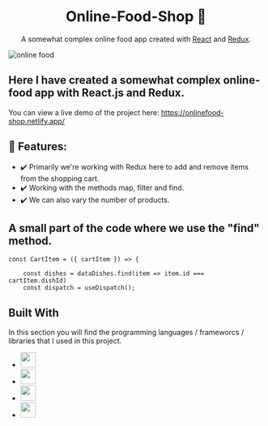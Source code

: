 <h1 align="center">Online-Food-Shop 🚚</h1>  
<p align="center">
    A somewhat complex online food app created with <a href="https://reactjs.org/">React</a> and <a href="https://redux.js.org/">Redux</a>.
</p>

![online food](https://github.com/VampireNoob/Online-Food/assets/128150500/6f4346ff-02eb-44f8-b9be-145cf7ede33c)


## Here I have created a somewhat complex online-food app with React.js and Redux.

You can view a live demo of the project here: https://onlinefood-shop.netlify.app/

## 🙂 Features:

- ✔️ Primarily we're working with Redux here to add and remove items from the shopping cart.
- ✔️ Working with the methods map, filter and find.
- ✔️ We can also vary the number of products.

## A small part of the code where we use the "find" method.
````
const CartItem = ({ cartItem }) => {

    const dishes = dataDishes.find(item => item.id === cartItem.dishId)
    const dispatch = useDispatch();
````

## Built With

In this section you will find the programming languages ​​/ frameworcs / libraries that I used in this project.

* <img src="https://github.com/VampireNoob/Wedding-Wish-List/assets/128150500/d1885e0d-bc56-480b-b104-b181b8c82cbf" width="30">
* <img src="https://github.com/VampireNoob/Wedding-Wish-List/assets/128150500/c43e4d15-62e4-4254-a673-c4021fd4cf25" width="30">
* <img src="https://github.com/VampireNoob/Wedding-Wish-List/assets/128150500/e8f0b5ca-935a-45d1-b5c0-419f02ee83d4" width="30">
* <img src="https://github.com/VampireNoob/Online-Food/assets/128150500/89651946-9ca7-49d0-833d-2733e9d295eb" width="30">
